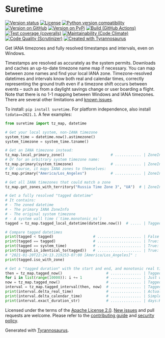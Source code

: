 # Suretime

[![Version status](https://img.shields.io/pypi/status/suretime)](https://pypi.org/project/suretime)
[![License](https://img.shields.io/badge/License-Apache%202.0-blue.svg)](https://opensource.org/licenses/Apache-2.0)
[![Python version compatibility](https://img.shields.io/pypi/pyversions/suretime)](https://pypi.org/project/suretime)
[![Version on GitHub](https://img.shields.io/github/v/release/dmyersturnbull/suretime?include_prereleases&label=GitHub)](https://github.com/dmyersturnbull/suretime/releases)
[![Version on PyPi](https://img.shields.io/pypi/v/suretime)](https://pypi.org/project/suretime)
[![Build (GitHub Actions)](https://img.shields.io/github/workflow/status/dmyersturnbull/suretime/Build%20&%20test?label=Build%20&%20test)](https://github.com/dmyersturnbull/suretime/actions)
[![Test coverage (coveralls)](https://coveralls.io/repos/github/dmyersturnbull/suretime/badge.svg?branch=main&service=github)](https://coveralls.io/github/dmyersturnbull/suretime?branch=main)
[![Maintainability (Code Climate)](https://api.codeclimate.com/v1/badges/2fbbf51ddb15e26f63f6/maintainability)](https://codeclimate.com/github/dmyersturnbull/suretime/maintainability)
[![Code Quality (Scrutinizer)](https://scrutinizer-ci.com/g/dmyersturnbull/suretime/badges/quality-score.png?b=main)](https://scrutinizer-ci.com/g/dmyersturnbull/suretime/?branch=main)
[![Created with Tyrannosaurus](https://img.shields.io/badge/Created_with-Tyrannosaurus-0000ff.svg)](https://github.com/dmyersturnbull/tyrannosaurus)

Get IANA timezones and fully resolved timestamps and intervals, even on Windows.

Timestamps are resolved as accurately as the system permits.
Downloads and caches an up-to-date timezone name map if necessary.
You can map between zone names and find your local IANA zone.
Timezone-resolved datetimes and intervals know both real and calendar times, correctly representing
the ground truth even if a timezone shift occurs between events – such as from a daylight savings change
or user boarding a flight.
Note that there is no 1-1 mapping between Windows and IANA timezones.
There are several other limitations and [known issues](https://github.com/dmyersturnbull/suretime/issues).

To install: `pip install suretime`. For platform independence, also install `tzdata==2021.1`.
A few examples:

```python
from suretime import tz_map, datetime

# Get your local system, non-IANA timezone
system_time = datetime.now().astimezone()
system_timezone = system_time.tzname()

# Get an IANA timezone instead:
tz_map.local_primary_zone()                     # ............ | ZoneInfo[America/Los_Angeles]
# Or for an arbitrary system timezone name:
tz_map.primary(system_timezone)                 # ............ | ZoneInfo[America/Los_Angeles]
# Of course, it maps IANA zones to themselves:
tz_map.primary("America/Los_Angeles")           # ............ | ZoneInfo[America/Los_Angeles]

# Get all IANA timezones that could match a zone
tz_map.get_zones_with_territory("Russia Time Zone 3", "UA")  # | ZoneInfo["Europe/Samara"]

# Get a fully resolved "tagged datetime"
# It contains:
# - The zoned datetime
# - The primary IANA ZoneInfo
# - The original system timezone
# - A system wall time (`time.monotonic_ns`)
tagged = tz_map.tagged_local_datetime(datetime.now())  # ..... | TaggedDatetime[ ... ]

# Compare tagged datetimes
print(tagged < tagged)                  # .................... | False
print(tagged == tagged)                 # .................... | True: They're the same point in time
print(tagged == system_time)            # .................... | True: They're the same point in time
print(tagged.is_identical_to(tagged))   # .................... | True: They're exactly the same
# "2021-01-20T22:24:13.219253-07:00 [America/Los_Angeles]" :
print(tagged.iso_with_zone)

# Get a "tagged duration" with the start and end, and monotonic real time in nanoseconds
then = tz_map.tagged_now()                    # .............. | TaggedDatetime [ ... ]
for i in list(range(10000)): i += 1           # .............. | Just waiting a little
now = tz_map.tagged_now()                     # .............. | TaggedInterval [ ... ]
interval = tz_map.tagged_interval(then, now)  # .............. | TaggedInterval [ ... ]
print(interval.delta_real_time)               # .............. | Actual time passed
print(interval.delta_calendar_time)           # .............. | Simple end - start
print(interval.exact_duration_str)            # .............. | days:HH:mm:ss.millis.micros.nanos
```

Licensed under the terms of the [Apache License 2.0](https://spdx.org/licenses/Apache-2.0.html).
[New issues](https://github.com/dmyersturnbull/suretime/issues) and pull requests are welcome.
Please refer to the [contributing guide](https://github.com/dmyersturnbull/suretime/blob/main/CONTRIBUTING.md)
and [security policy](https://github.com/dmyersturnbull/suretime/blob/main/SECURITY.md).

Generated with [Tyrannosaurus](https://github.com/dmyersturnbull/tyrannosaurus).
